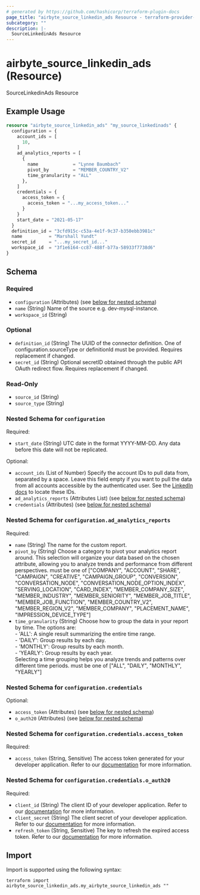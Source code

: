 ```yaml
---
# generated by https://github.com/hashicorp/terraform-plugin-docs
page_title: "airbyte_source_linkedin_ads Resource - terraform-provider-airbyte"
subcategory: ""
description: |-
  SourceLinkedinAds Resource
---
```


# airbyte_source_linkedin_ads (Resource)

SourceLinkedinAds Resource

## Example Usage

```terraform
resource "airbyte_source_linkedin_ads" "my_source_linkedinads" {
  configuration = {
    account_ids = [
      10,
    ]
    ad_analytics_reports = [
      {
        name             = "Lynne Baumbach"
        pivot_by         = "MEMBER_COUNTRY_V2"
        time_granularity = "ALL"
      },
    ]
    credentials = {
      access_token = {
        access_token = "...my_access_token..."
      }
    }
    start_date = "2021-05-17"
  }
  definition_id = "3cfd915c-c53a-4e1f-9c37-b350ebb3981c"
  name          = "Marshall Yundt"
  secret_id     = "...my_secret_id..."
  workspace_id  = "3f1e6164-cc87-488f-b77a-58933f7738d6"
}
```

<!-- schema generated by tfplugindocs -->
## Schema

### Required

- `configuration` (Attributes) (see [below for nested schema](#nestedatt--configuration))
- `name` (String) Name of the source e.g. dev-mysql-instance.
- `workspace_id` (String)

### Optional

- `definition_id` (String) The UUID of the connector definition. One of configuration.sourceType or definitionId must be provided. Requires replacement if changed.
- `secret_id` (String) Optional secretID obtained through the public API OAuth redirect flow. Requires replacement if changed.

### Read-Only

- `source_id` (String)
- `source_type` (String)

<a id="nestedatt--configuration"></a>
### Nested Schema for `configuration`

Required:

- `start_date` (String) UTC date in the format YYYY-MM-DD. Any data before this date will not be replicated.

Optional:

- `account_ids` (List of Number) Specify the account IDs to pull data from, separated by a space. Leave this field empty if you want to pull the data from all accounts accessible by the authenticated user. See the <a href="https://www.linkedin.com/help/linkedin/answer/a424270/find-linkedin-ads-account-details?lang=en">LinkedIn docs</a> to locate these IDs.
- `ad_analytics_reports` (Attributes List) (see [below for nested schema](#nestedatt--configuration--ad_analytics_reports))
- `credentials` (Attributes) (see [below for nested schema](#nestedatt--configuration--credentials))

<a id="nestedatt--configuration--ad_analytics_reports"></a>
### Nested Schema for `configuration.ad_analytics_reports`

Required:

- `name` (String) The name for the custom report.
- `pivot_by` (String) Choose a category to pivot your analytics report around. This selection will organize your data based on the chosen attribute, allowing you to analyze trends and performance from different perspectives. must be one of ["COMPANY", "ACCOUNT", "SHARE", "CAMPAIGN", "CREATIVE", "CAMPAIGN_GROUP", "CONVERSION", "CONVERSATION_NODE", "CONVERSATION_NODE_OPTION_INDEX", "SERVING_LOCATION", "CARD_INDEX", "MEMBER_COMPANY_SIZE", "MEMBER_INDUSTRY", "MEMBER_SENIORITY", "MEMBER_JOB_TITLE", "MEMBER_JOB_FUNCTION", "MEMBER_COUNTRY_V2", "MEMBER_REGION_V2", "MEMBER_COMPANY", "PLACEMENT_NAME", "IMPRESSION_DEVICE_TYPE"]
- `time_granularity` (String) Choose how to group the data in your report by time. The options are:<br>- 'ALL': A single result summarizing the entire time range.<br>- 'DAILY': Group results by each day.<br>- 'MONTHLY': Group results by each month.<br>- 'YEARLY': Group results by each year.<br>Selecting a time grouping helps you analyze trends and patterns over different time periods. must be one of ["ALL", "DAILY", "MONTHLY", "YEARLY"]


<a id="nestedatt--configuration--credentials"></a>
### Nested Schema for `configuration.credentials`

Optional:

- `access_token` (Attributes) (see [below for nested schema](#nestedatt--configuration--credentials--access_token))
- `o_auth20` (Attributes) (see [below for nested schema](#nestedatt--configuration--credentials--o_auth20))

<a id="nestedatt--configuration--credentials--access_token"></a>
### Nested Schema for `configuration.credentials.access_token`

Required:

- `access_token` (String, Sensitive) The access token generated for your developer application. Refer to our <a href='https://docs.airbyte.com/integrations/sources/linkedin-ads#setup-guide'>documentation</a> for more information.


<a id="nestedatt--configuration--credentials--o_auth20"></a>
### Nested Schema for `configuration.credentials.o_auth20`

Required:

- `client_id` (String) The client ID of your developer application. Refer to our <a href='https://docs.airbyte.com/integrations/sources/linkedin-ads#setup-guide'>documentation</a> for more information.
- `client_secret` (String) The client secret of your developer application. Refer to our <a href='https://docs.airbyte.com/integrations/sources/linkedin-ads#setup-guide'>documentation</a> for more information.
- `refresh_token` (String, Sensitive) The key to refresh the expired access token. Refer to our <a href='https://docs.airbyte.com/integrations/sources/linkedin-ads#setup-guide'>documentation</a> for more information.

## Import

Import is supported using the following syntax:

```shell
terraform import airbyte_source_linkedin_ads.my_airbyte_source_linkedin_ads ""
```
